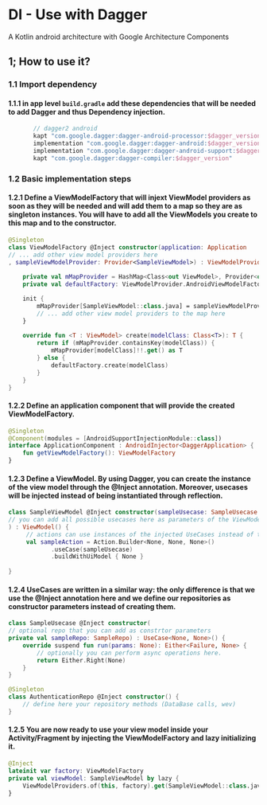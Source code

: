 # DI - Use with Dagger
A Kotlin android architecture with Google Architecture Components

## 1; How to use it?

### 1.1 Import dependency

#### 1.1.1 in **app level `build.gradle`** add these dependencies that will be needed to add Dagger and thus Dependency injection.
```gradle
       // dagger2 android
       kapt "com.google.dagger:dagger-android-processor:$dagger_version"
       implementation "com.google.dagger:dagger-android:$dagger_version"
       implementation "com.google.dagger:dagger-android-support:$dagger_version"
       kapt "com.google.dagger:dagger-compiler:$dagger_version"
```
### 1.2 Basic implementation steps
#### 1.2.1 Define a ViewModelFactory that will injext ViewModel providers as soon as they will be needed and will add them to a map so they are as singleton instances. You will have to add all the ViewModels you create to this map and to the constructor.
```kotlin
@Singleton
class ViewModelFactory @Inject constructor(application: Application
// ... add other view model providers here
, sampleViewModelProvider: Provider<SampleViewModel>) : ViewModelProvider.Factory {
    
    private val mMapProvider = HashMap<Class<out ViewModel>, Provider<out ViewModel>>()
    private val defaultFactory: ViewModelProvider.AndroidViewModelFactory = ViewModelProvider.AndroidViewModelFactory.getInstance(application)

    init {
        mMapProvider[SampleViewModel::class.java] = sampleViewModelProvider
        // ... add other view model providers to the map here
    }
    
    override fun <T : ViewModel> create(modelClass: Class<T>): T {
        return if (mMapProvider.containsKey(modelClass)) {
            mMapProvider[modelClass]!!.get() as T
        } else {
            defaultFactory.create(modelClass)
        }
    }
}
```
#### 1.2.2 Define an application component that will provide the created ViewModelFactory.
```kotlin
@Singleton
@Component(modules = [AndroidSupportInjectionModule::class])
interface ApplicationComponent : AndroidInjector<DaggerApplication> {
    fun getViewModelFactory(): ViewModelFactory
}
```
#### 1.2.3 Define a ViewModel. By using Dagger, you can create the instance of the view model through the @Inject annotation. Moreover, usecases will be injected instead of being instantiated through reflection.

```kotlin
class SampleViewModel @Inject constructor(sampleUsecase: SampleUsecase
// you can add all possible usecases here as parameters of the ViewModel
) : ViewModel() {
     // actions can use instances of the injected UseCases instead of the class
     val sampleAction = Action.Builder<None, None, None>()
            .useCase(sampleUsecase)
            .buildWithUiModel { None }
    
}
```

#### 1.2.4 UseCases are written in a similar way: the only difference is that we use the @Inject annotation here and we define our repositories as constructor parameters instead of creating them.
```kotlin
class SampleUsecase @Inject constructor(
// optional repo that you can add as constrtor parameters
private val sampleRepo: SampleRepo) : UseCase<None, None>() {
    override suspend fun run(params: None): Either<Failure, None> {
        // optionally you can perform async operations here.
        return Either.Right(None)
    }
}
```
```kotlin
@Singleton
class AuthenticationRepo @Inject constructor() {
    // define here your repository methods (DataBase calls, wev)
}
```
#### 1.2.5 You are now ready to use your view model inside your Activity/Fragment by injecting the ViewModelFactory and lazy initializing it.
```kotlin
@Inject
lateinit var factory: ViewModelFactory
private val viewModel: SampleViewModel by lazy {
    ViewModelProviders.of(this, factory).get(SampleViewModel::class.java)
}
```